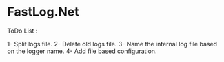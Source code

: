 # FastLog.Net
ToDo List : 

1- Split logs file.
2- Delete old logs file.
3- Name the internal log file based on the logger name.
4- Add file based configuration.